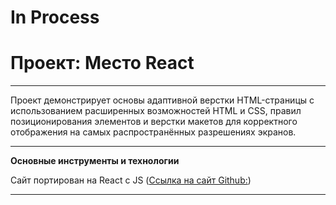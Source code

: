 # In Process

# Проект: Место React
____
Проект демонстрирует основы адаптивной верстки HTML-страницы с использованием расширенных возможностей HTML и CSS, правил позиционирования элементов и верстки макетов для корректного отображения на самых распространённых разрешениях экранов. 
____

__Основные инструменты и технологии__

Сайт портирован на React с JS ([Ссылка на сайт Github:](https://irinasemenova.github.io/mesto/))

____
